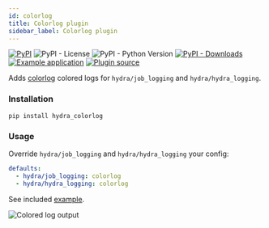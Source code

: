 ```yaml
---
id: colorlog
title: Colorlog plugin
sidebar_label: Colorlog plugin
---
```

[![PyPI](https://img.shields.io/pypi/v/hydra-colorlog)](https://pypi.org/project/hydra-colorlog/)
![PyPI - License](https://img.shields.io/pypi/l/hydra-colorlog)
![PyPI - Python Version](https://img.shields.io/pypi/pyversions/hydra-colorlog)
[![PyPI - Downloads](https://img.shields.io/pypi/dm/hydra-colorlog.svg)](https://pypistats.org/packages/hydra-colorlog)
[![Example application](https://img.shields.io/badge/-Example%20application-informational)](https://github.com/facebookresearch/hydra/tree/master/plugins/hydra_colorlog/example)
[![Plugin source](https://img.shields.io/badge/-Plugin%20source-informational)](https://github.com/facebookresearch/hydra/tree/master/plugins/hydra_colorlog)

Adds <a class="external" href="https://github.com/borntyping/python-colorlog" target="_blank">colorlog</a> colored logs for `hydra/job_logging` and `hydra/hydra_logging`.


### Installation
```commandline
pip install hydra_colorlog
```

### Usage
Override `hydra/job_logging` and `hydra/hydra_logging` your config:

```yaml
defaults:
  - hydra/job_logging: colorlog
  - hydra/hydra_logging: colorlog
```

See included [example](https://github.com/facebookresearch/hydra/tree/master/plugins/hydra_colorlog/example).
 
![Colored log output](/plugins/colorlog/colorlog.png)
